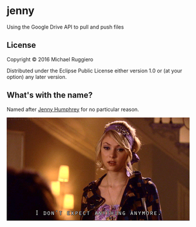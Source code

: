 # jenny

Using the Google Drive API to pull and push files

## License

Copyright © 2016 Michael Ruggiero

Distributed under the Eclipse Public License either version 1.0 or (at your option) any later version.

## What's with the name?

Named after [Jenny Humphrey](https://en.wikipedia.org/wiki/Jenny_Humphrey) for no particular reason.

<img src="doc/jenny-expect-anything.gif" alt="Jenny Humphrey"/>
